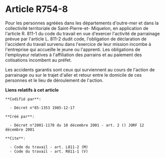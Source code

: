 # Article R754-8

Pour les personnes agréées dans les départements d'outre-mer et dans la collectivité territoriale de Saint-Pierre-et-
Miquelon, en application de l'article R. 811-1 du code du travail en vue d'exercer l'activité de parrainage prévue par
l'article L. 811-2 dudit code, l'obligation de déclaration de l'accident du travail survenu dans l'exercice de leur mission
incombe à l'entreprise qui accueille le jeune ou l'apprenti. Les obligations de l'employeur relatives à l'affiliation des
parrains et au paiement des cotisations incombent au préfet.

Les accidents garantis sont ceux qui surviennent au cours de l'action de parrainage ou sur le trajet d'aller et retour entre
le domicile de ces personnes et le lieu de déroulement de l'action.

**Liens relatifs à cet article**

	**Codifié par**:

	  - Décret n°85-1353 1985-12-17

	**Créé par**:

	  - Décret n°2001-1170 du 10 décembre 2001 - art. 2 () JORF 12 décembre 2001

	**Cite**:

	  - Code du travail - art. L811-2 (M)
	  - Code du travail - art. R811-1 (V)
